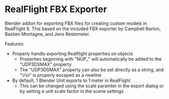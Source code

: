 # RealFlight FBX Exporter

Blender addon for exporting FBX files for creating custom models in
RealFlight 8. This based on the included FBX exporter by Campbell Barton,
Bastien Montagne, and Jens Restemeier.

Features:
* Properly handle exporting Realflight properties on objects
  * Properties beginning with "NUP_" will automatically be added to the
  "UDP3DSMAX" property
  * The "UDP3DSMAX" property can also be set directly as a string, and "\r\n"
  is properly escaped as a newline
* By default, 1 Blender Unit exports to 1 meter in RealFlight
  * This can be changed using the scale paramter in the export dialog or by
  setting a unit scale factor in the scene settings
